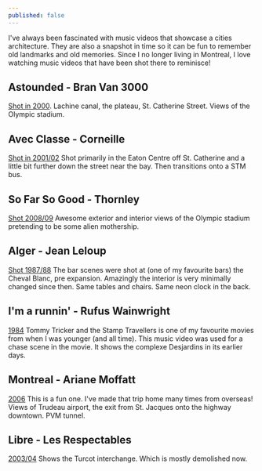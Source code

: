 ```yaml
---
published: false
---
```


I've always been fascinated with music videos that showcase a cities architecture. They are also a snapshot in time so it can be fun to remember old landmarks and old memories. Since I no longer living in Montreal, I love watching music videos that have been shot there to reminisce!

## Astounded - Bran Van 3000
[Shot in 2000](https://www.youtube.com/watch?v=VbJgdalkuC8). Lachine canal, the plateau, St. Catherine Street. Views of the Olympic stadium.

## Avec Classe - Corneille
[Shot in 2001/02](https://www.youtube.com/watch?v=kckDIPHrdsw)
Shot primarily in the Eaton Centre off St. Catherine and a little bit further down the street near the bay. Then transitions onto a STM bus.

## So Far So Good - Thornley
[Shot 2008/09](https://www.youtube.com/watch?v=SMjEOCkdJbM)
Awesome exterior and interior views of the Olympic stadium pretending to be some alien mothership.

## Alger - Jean Leloup
[Shot 1987/88](https://www.youtube.com/watch?v=0iWwsNOkP0Y)
The bar scenes were shot at (one of my favourite bars) the Cheval Blanc, pre expansion. Amazingly the interior is very minimally changed since then. Same tables and chairs. Same neon clock in the back.

## I'm a runnin' - Rufus Wainwright
[1984](https://www.youtube.com/watch?v=Jucltvt4aLg)
Tommy Tricker and the Stamp Travellers is one of my favourite movies from when I was younger (and all time). This music video was used for a chase scene in the movie. It shows the complexe Desjardins in its earlier days.

## Montreal - Ariane Moffatt
[2006](https://www.youtube.com/watch?v=I2dSxQQhi_o)
This is a fun one. I've made that trip home many times from overseas! Views of Trudeau airport, the exit from St. Jacques onto the highway downtown. PVM tunnel.

## Libre - Les Respectables
[2003/04](https://www.youtube.com/watch?v=W70veYC77hU)
Shows the Turcot interchange. Which is mostly demolished now.


